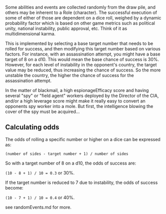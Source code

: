 
Some abilities and events are collected randomly from the draw pile, and others may be inherent to a Role (character). The successful execution of some of either of those are dependent on a dice roll, weighed by a dynamic probability factor which is based on other game metrics such as political unity, national instability, public approval, etc. Think of it as multidimensional karma. 

This is implemented by selecting a base target number that needs to be rolled for success, and then modifying this target number based on various factors. For instance, with an assassination attempt, you might have a base target of 8 on a d10. This would mean the base chance of success is 30%. However, for each level of instability in the opponent's country, the target value may be reduced, thus increasing the chance of success. So the more unstable the country, the higher the chance of success for the assassination attempt.

In the matter of blackmail, a high espionageEfficacy score and having several "spy" or "field agent" workers deployed by the Director of the CIA, and/or a high leverage score might make it really easy to convert an opponents spy worker into a mole. But first, the intelligence blowing the cover of the spy must be acquired...

## Calculating odds
The odds of rolling a specific number or higher on a dice can be expressed as: 

`(number of sides - target number + 1) / number of sides`

So with a target number of 8 on a d10, the odds of success are:

`(10 - 8 + 1) / 10 = 0.3` or 30%. 

If the target number is reduced to 7 due to instability, the odds of success become:

`(10 - 7 + 1) / 10 = 0.4` or 40%.

see randomEvents.md for more.